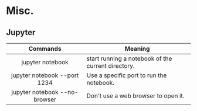 # Misc.

## Jupyter

| Commands | Meaning |
|:--------:|---------|
| jupyter notebook | start running a notebook of the current directory. |
| jupyter notebook --port 1234 | Use a specific port to run the notebook. |
| jupyter notebook --no-browser | Don't use a web browser to open it. |
